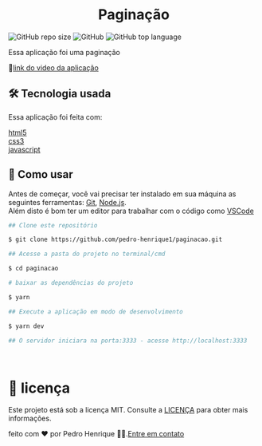 <h1 align="center">Paginação</h1>

![GitHub repo size](https://img.shields.io/github/repo-size/pedro-henrique1/paginacao)
![GitHub](https://img.shields.io/github/license/pedro-henrique1/paginacao)
![GitHub top language](https://img.shields.io/github/languages/top/pedro-henrique1/paginacao)

<p>Essa  aplicação foi uma paginação</p>

🔗[link do video da aplicação](https://www.youtube.com/watch?v=6-VDE3H9-WU)

## 🛠 Tecnologia usada

<p>Essa aplicação foi feita com:

[html5](https://developer.mozilla.org/pt-BR/docs/Web/HTML)<br>
[css3](https://developer.mozilla.org/pt-br/docs/web/css)<br>
[javascript](https://developer.mozilla.org/pt-BR/docs/Web/JavaScript/About_JavaScript)

</p>

## 🎉 Como usar

Antes de começar, você vai precisar ter instalado em sua máquina as seguintes ferramentas:
[Git](https://git-scm.com), [Node.js](https://nodejs.org/en/).<br>
Além disto é bom ter um editor para trabalhar com o código como [VSCode](https://code.visualstudio.com/)

```zsh
## Clone este repositório

$ git clone https://github.com/pedro-henrique1/paginacao.git

## Acesse a pasta do projeto no terminal/cmd

$ cd paginacao

# baixar as dependências do projeto

$ yarn

## Execute a aplicação em modo de desenvolvimento

$ yarn dev

## O servidor iniciara na porta:3333 - acesse http://localhost:3333

```

<br>

# 📝 licença

Este projeto está sob a licença MIT. Consulte a [LICENÇA](/LICENSE) para obter mais informações.
<br>

feito com ❤️ por Pedro Henrique 👏🏼.[Entre em contato](https://www.linkedin.com/in/pedro-henrique-silva-rodrigues-0544ab199/)
<br>
